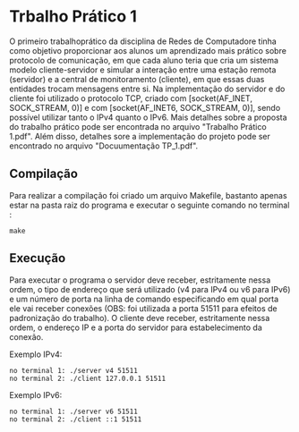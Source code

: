 # Trbalho Prático 1

O primeiro trabalhoprático da disciplina de Redes de Computadore tinha como objetivo proporcionar aos alunos um aprendizado mais prático sobre protocolo de comunicação, em que cada aluno teria que cria um sistema modelo cliente-servidor e simular a interação entre uma estação remota (servidor) e a central de monitoramento (cliente), em que essas duas entidades trocam mensagens entre si. Na implementação do servidor e do cliente foi utilizado o protocolo TCP, criado com [socket(AF_INET, SOCK_STREAM, 0)] e com [socket(AF_INET6, SOCK_STREAM, 0)], sendo possível utilizar tanto o IPv4 quanto o IPv6. Mais detalhes sobre a proposta do trabalho prático pode ser encontrada no arquivo "Trabalho Prático 1.pdf". Além disso, detalhes sore a implementação do projeto pode ser encontrado no arquivo "Docuumentação TP_1.pdf".

## Compilação

Para realizar a compilação foi criado um arquivo Makefile, bastanto apenas estar na pasta raiz do programa e executar o seguinte comando no terminal :

```
make
```

## Execução

Para executar o programa o servidor deve receber, estritamente nessa ordem, o tipo de endereço que será utilizado (v4 para IPv4 ou v6 para IPv6) e um número de porta na linha de comando especificando em qual porta ele vai receber conexões (OBS: foi utilizada a porta 51511 para efeitos de padronização do trabalho). O cliente deve receber, estritamente nessa ordem, o endereço IP e a porta do servidor para estabelecimento da conexão.

Exemplo IPv4:

```
no terminal 1: ./server v4 51511
no terminal 2: ./client 127.0.0.1 51511
```

Exemplo IPv6:

```
no terminal 1: ./server v6 51511
no terminal 2: ./client ::1 51511
```
